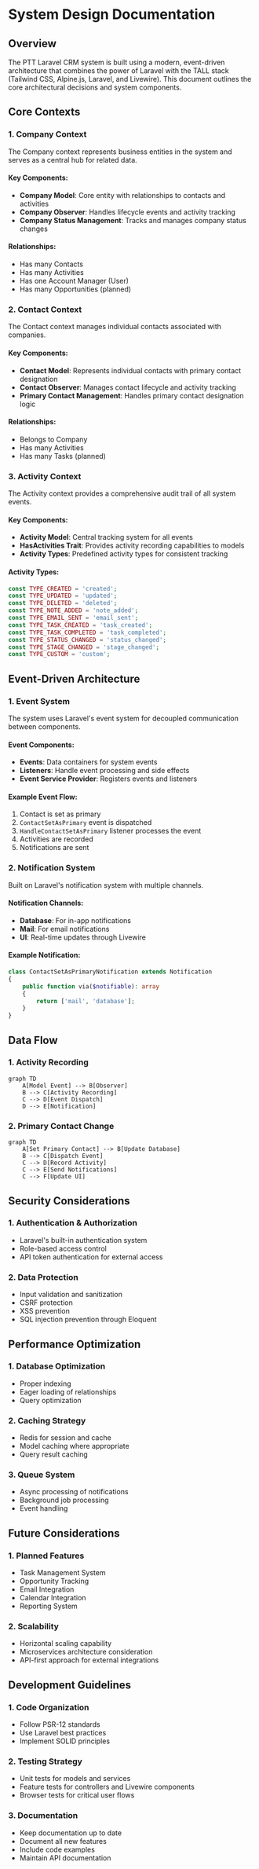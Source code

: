 # System Design Documentation

## Overview

The PTT Laravel CRM system is built using a modern, event-driven architecture that combines the power of Laravel with the TALL stack (Tailwind CSS, Alpine.js, Laravel, and Livewire). This document outlines the core architectural decisions and system components.

## Core Contexts

### 1. Company Context

The Company context represents business entities in the system and serves as a central hub for related data.

#### Key Components:
- **Company Model**: Core entity with relationships to contacts and activities
- **Company Observer**: Handles lifecycle events and activity tracking
- **Company Status Management**: Tracks and manages company status changes

#### Relationships:
- Has many Contacts
- Has many Activities
- Has one Account Manager (User)
- Has many Opportunities (planned)

### 2. Contact Context

The Contact context manages individual contacts associated with companies.

#### Key Components:
- **Contact Model**: Represents individual contacts with primary contact designation
- **Contact Observer**: Manages contact lifecycle and activity tracking
- **Primary Contact Management**: Handles primary contact designation logic

#### Relationships:
- Belongs to Company
- Has many Activities
- Has many Tasks (planned)

### 3. Activity Context

The Activity context provides a comprehensive audit trail of all system events.

#### Key Components:
- **Activity Model**: Central tracking system for all events
- **HasActivities Trait**: Provides activity recording capabilities to models
- **Activity Types**: Predefined activity types for consistent tracking

#### Activity Types:
```php
const TYPE_CREATED = 'created';
const TYPE_UPDATED = 'updated';
const TYPE_DELETED = 'deleted';
const TYPE_NOTE_ADDED = 'note_added';
const TYPE_EMAIL_SENT = 'email_sent';
const TYPE_TASK_CREATED = 'task_created';
const TYPE_TASK_COMPLETED = 'task_completed';
const TYPE_STATUS_CHANGED = 'status_changed';
const TYPE_STAGE_CHANGED = 'stage_changed';
const TYPE_CUSTOM = 'custom';
```

## Event-Driven Architecture

### 1. Event System

The system uses Laravel's event system for decoupled communication between components.

#### Event Components:
- **Events**: Data containers for system events
- **Listeners**: Handle event processing and side effects
- **Event Service Provider**: Registers events and listeners

#### Example Event Flow:
1. Contact is set as primary
2. `ContactSetAsPrimary` event is dispatched
3. `HandleContactSetAsPrimary` listener processes the event
4. Activities are recorded
5. Notifications are sent

### 2. Notification System

Built on Laravel's notification system with multiple channels.

#### Notification Channels:
- **Database**: For in-app notifications
- **Mail**: For email notifications
- **UI**: Real-time updates through Livewire

#### Example Notification:
```php
class ContactSetAsPrimaryNotification extends Notification
{
    public function via($notifiable): array
    {
        return ['mail', 'database'];
    }
}
```

## Data Flow

### 1. Activity Recording

```mermaid
graph TD
    A[Model Event] --> B[Observer]
    B --> C[Activity Recording]
    C --> D[Event Dispatch]
    D --> E[Notification]
```

### 2. Primary Contact Change

```mermaid
graph TD
    A[Set Primary Contact] --> B[Update Database]
    B --> C[Dispatch Event]
    C --> D[Record Activity]
    C --> E[Send Notifications]
    C --> F[Update UI]
```

## Security Considerations

### 1. Authentication & Authorization
- Laravel's built-in authentication system
- Role-based access control
- API token authentication for external access

### 2. Data Protection
- Input validation and sanitization
- CSRF protection
- XSS prevention
- SQL injection prevention through Eloquent

## Performance Optimization

### 1. Database Optimization
- Proper indexing
- Eager loading of relationships
- Query optimization

### 2. Caching Strategy
- Redis for session and cache
- Model caching where appropriate
- Query result caching

### 3. Queue System
- Async processing of notifications
- Background job processing
- Event handling

## Future Considerations

### 1. Planned Features
- Task Management System
- Opportunity Tracking
- Email Integration
- Calendar Integration
- Reporting System

### 2. Scalability
- Horizontal scaling capability
- Microservices architecture consideration
- API-first approach for external integrations

## Development Guidelines

### 1. Code Organization
- Follow PSR-12 standards
- Use Laravel best practices
- Implement SOLID principles

### 2. Testing Strategy
- Unit tests for models and services
- Feature tests for controllers and Livewire components
- Browser tests for critical user flows

### 3. Documentation
- Keep documentation up to date
- Document all new features
- Include code examples
- Maintain API documentation 